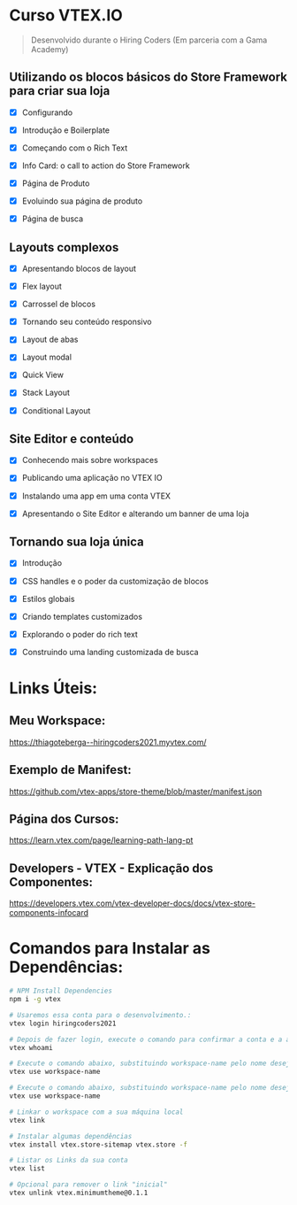 # Curso VTEX.IO

> Desenvolvido durante o Hiring Coders (Em parceria com a Gama Academy)

## Utilizando os blocos básicos do Store Framework para criar sua loja 
- [x] Configurando
- [x] Introdução e Boilerplate
- [x] Começando com o Rich Text
- [x] Info Card: o call to action do Store Framework
- [x] Página de Produto
- [x] Evoluindo sua página de produto
- [x] Página de busca


## Layouts complexos
- [x] Apresentando blocos de layout
- [x] Flex layout
- [x] Carrossel de blocos
- [x] Tornando seu conteúdo responsivo
- [x] Layout de abas
- [x] Layout modal
- [x] Quick View
- [x] Stack Layout
- [x] Conditional Layout


## Site Editor e conteúdo
- [x] Conhecendo mais sobre workspaces
- [x] Publicando uma aplicação no VTEX IO
- [x] Instalando uma app em uma conta VTEX
- [x] Apresentando o Site Editor e alterando um banner de uma loja


## Tornando sua loja única

- [x] Introdução
- [x] CSS handles e o poder da customização de blocos
- [x] Estilos globais
- [x] Criando templates customizados
- [x] Explorando o poder do rich text
- [x] Construindo uma landing customizada de busca


# Links Úteis:
## Meu Workspace:
https://thiagoteberga--hiringcoders2021.myvtex.com/

## Exemplo de Manifest:
https://github.com/vtex-apps/store-theme/blob/master/manifest.json

## Página dos Cursos:
https://learn.vtex.com/page/learning-path-lang-pt

## Developers - VTEX - Explicação dos Componentes:
https://developers.vtex.com/vtex-developer-docs/docs/vtex-store-components-infocard



# Comandos para Instalar as Dependências:

``` bash
# NPM Install Dependencies
npm i -g vtex

# Usaremos essa conta para o desenvolvimento.:
vtex login hiringcoders2021

# Depois de fazer login, execute o comando para confirmar a conta e a área de trabalho em que você se encontra.
vtex whoami

# Execute o comando abaixo, substituindo workspace-name pelo nome desejado. Use um nome único para seu workspace.
vtex use workspace-name

# Execute o comando abaixo, substituindo workspace-name pelo nome desejado. Use um nome único para seu workspace.
vtex use workspace-name

# Linkar o workspace com a sua máquina local
vtex link

# Instalar algumas dependências
vtex install vtex.store-sitemap vtex.store -f

# Listar os Links da sua conta
vtex list

# Opcional para remover o link "inicial"
vtex unlink vtex.minimumtheme@0.1.1

```
